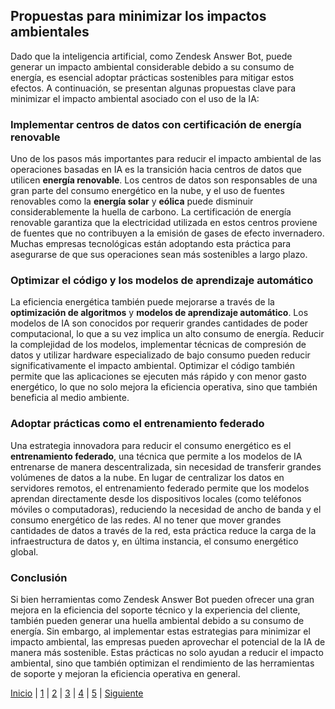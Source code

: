 ## Propuestas para minimizar los impactos ambientales

Dado que la inteligencia artificial, como Zendesk Answer Bot, puede generar un impacto ambiental considerable debido a su consumo de energía, es esencial adoptar prácticas sostenibles para mitigar estos efectos. A continuación, se presentan algunas propuestas clave para minimizar el impacto ambiental asociado con el uso de la IA:

### **Implementar centros de datos con certificación de energía renovable**
Uno de los pasos más importantes para reducir el impacto ambiental de las operaciones basadas en IA es la transición hacia centros de datos que utilicen **energía renovable**. Los centros de datos son responsables de una gran parte del consumo energético en la nube, y el uso de fuentes renovables como la **energía solar** y **eólica** puede disminuir considerablemente la huella de carbono. La certificación de energía renovable garantiza que la electricidad utilizada en estos centros proviene de fuentes que no contribuyen a la emisión de gases de efecto invernadero. Muchas empresas tecnológicas están adoptando esta práctica para asegurarse de que sus operaciones sean más sostenibles a largo plazo.

### **Optimizar el código y los modelos de aprendizaje automático**
La eficiencia energética también puede mejorarse a través de la **optimización de algoritmos** y **modelos de aprendizaje automático**. Los modelos de IA son conocidos por requerir grandes cantidades de poder computacional, lo que a su vez implica un alto consumo de energía. Reducir la complejidad de los modelos, implementar técnicas de compresión de datos y utilizar hardware especializado de bajo consumo pueden reducir significativamente el impacto ambiental. Optimizar el código también permite que las aplicaciones se ejecuten más rápido y con menor gasto energético, lo que no solo mejora la eficiencia operativa, sino que también beneficia al medio ambiente.

### **Adoptar prácticas como el entrenamiento federado**
Una estrategia innovadora para reducir el consumo energético es el **entrenamiento federado**, una técnica que permite a los modelos de IA entrenarse de manera descentralizada, sin necesidad de transferir grandes volúmenes de datos a la nube. En lugar de centralizar los datos en servidores remotos, el entrenamiento federado permite que los modelos aprendan directamente desde los dispositivos locales (como teléfonos móviles o computadoras), reduciendo la necesidad de ancho de banda y el consumo energético de las redes. Al no tener que mover grandes cantidades de datos a través de la red, esta práctica reduce la carga de la infraestructura de datos y, en última instancia, el consumo energético global.

### **Conclusión**
Si bien herramientas como Zendesk Answer Bot pueden ofrecer una gran mejora en la eficiencia del soporte técnico y la experiencia del cliente, también pueden generar una huella ambiental debido a su consumo de energía. Sin embargo, al implementar estas estrategias para minimizar el impacto ambiental, las empresas pueden aprovechar el potencial de la IA de manera más sostenible. Estas prácticas no solo ayudan a reducir el impacto ambiental, sino que también optimizan el rendimiento de las herramientas de soporte y mejoran la eficiencia operativa en general.

[Inicio](1.md) | [1](aplicaciones-de-la-ia1.md) | [2](impacto-en-el-sector1.md) | [3](impacto-ambiental1.md) | [4](propuestas-para-minimizar-los-impactos-ambientales1.md) | [5](exemple1.md) | [Siguiente](impacto-en-el-sector1.md)
